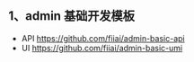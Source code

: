 ## 1、admin 基础开发模板

- API https://github.com/fiiai/admin-basic-api
- UI  https://github.com/fiiai/admin-basic-umi